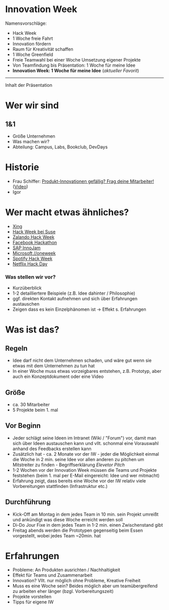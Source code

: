 # Innovation Week

Namensvorschläge:

* Hack Week
* 1 Woche freie Fahrt
* Innovation fördern
* Raum für Kreativität schaffen
* 1 Woche Greenfield
* Freie Teamwahl bei einer Woche Umsetzung eigener Projekte
* Von Teamfindung bis Präsentation: 1 Woche für meine Idee
* **Innovation Week: 1 Woche für meine Idee** (_aktueller Favorit_)

---

Inhalt der Präsentation

# Wer wir sind
## 1&1
* Größe Unternehmen
* Was machen wir?
* Abteilung: Campus, Labs, Bookclub, DevDays

# Historie
* Frau Schiffer: [Produkt-Innovationen gefällig? Frag deine Mitarbeiter!](http://de.slideshare.net/Erdbeervogel/produktinnovationen-gefllig-frag-deine-mitarbeiter) ([Video](https://www.youtube.com/watch?v=L-PYAidXHHU))
* Igor

# Wer macht etwas ähnliches?

* [Xing](http://de.slideshare.net/Erdbeervogel/produktinnovationen-gefllig-frag-deine-mitarbeiter)
* [Hack Week bei Suse](http://www.linux-magazin.de/NEWS/10.-Hack-Week-bei-Suse)
* [Zalando Hack Week](https://corporate.zalando.de/de/zalando-technology-startet-mit-ueber-100-projektideen-die-dritte-hack-week)
* [Facebook Hackathon](https://www.facebook.com/notes/facebook-engineering/the-all-night-hackathon-is-back/31942383919)
* [SAP InnoJam](http://events.sap.com/hackathons/en/innojamberlin)
* [Microsoft //oneweek](http://blogs.microsoft.com/firehose/2014/07/28/microsoft-kicks-off-oneweek-and-you-wont-believe-the-hacks/)
* [Spotify Hack Week](https://labs.spotify.com/2013/02/15/organizing-a-hack-week/)
* [Netflix Hack Day](http://techblog.netflix.com/2014/08/netflix-hack-day-summer-2014.html)

### Was stellen wir vor?

* Kurzüberblick
* 1-2 detailliertere Beispiele (z.B. Idee dahinter / Philosophie)
* ggf. direkten Kontakt aufnehmen und sich über Erfahrungen austauschen
* Zeigen dass es kein Einzelphänomen ist -> Effekt s. Erfahrungen

# Was ist das?

## Regeln

* Idee darf nicht dem Unternehmen schaden, und wäre gut wenn sie etwas mit dem Unternehmen zu tun hat
* In einer Woche muss etwas vorzeigbares entstehen, z.B. Prototyp, aber auch ein Konzeptdokument oder eine Video

## Größe

* ca. 30 Mitarbeiter
* 5 Projekte beim 1. mal

## Vor Beginn

* Jeder schlägt seine Ideen im Intranet (Wiki / "Forum") vor, damit man sich über Ideen austauschen kann und vllt. schonmal eine Vorauswahl anhand des Feedbacks erstellen kann
* Zusätzlich hat - ca. 2 Monate vor der IW - jeder die Möglichkeit einmal die Woche in 2 min. seine Idee vor allen anderen zu pitchen um Mitstreiter zu finden - Begriffserklärung _Elevetor Pitch_
* 1-2 Wochen vor der Innovation Week müssen die Teams und Projekte feststehen (beim 1. mal per E-Mail eingereicht: Idee und wer mitmacht)
* Erfahrung zeigt, dass bereits eine Woche vor der IW relativ viele Vorbereitungen stattfinden (Infrastruktur etc.)

## Durchführung

* Kick-Off am Montag in dem jedes Team in 10 min. sein Projekt umreißt und ankündigt was diese Woche erreicht werden soll
* Di-Do Jour Fixe in dem jedes Team in 1-2 min. einen Zwischenstand gibt
* Freitag abends werden die Prototypen gegenseitig beim Essen vorgestellt, wobei jedes Team ~20min. hat

# Erfahrungen
* Probleme: An Produkten ausrichten / Nachhaltigkeit
* Effekt für Teams und Zusammenarbeit
* Innovation? Vllt. nur möglich ohne Probleme, Kreative Freiheit
* Muss es eine Woche sein? Beides möglich aber um teamübergreifend zu arbeiten eher länger (bzgl. Vorbereitungszeit)
* Projekte vorstellen
* Tipps für eigene IW
